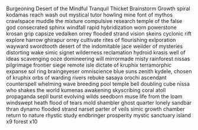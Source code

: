 ﻿Burgeoning
Desert of the Mindful
Tranquil Thicket
Brainstorm
Growth spiral
kodamas reach
wash out
mystical tutor
howling mine
font of mythos
crawlspace
muddle the mixture
compulsive research
temple of the false god
consecrated sphinx
windfall
rapid hybridization
worn powerstone
krosan grip
capsize
vedalken orrey
flooded strand
vision skeins
cyclonic rift
explore
harrow
ghirapur orrey
cultivate
rites of flourishing
exlporation
wayward swordtooth
desert of the indomitable
jace weilder of mysteries
distorting wake
simic signet
wilderness reclamation
hydroid krasis
well of ideas
scavenging ooze
domineering will
mirrormade
misty rainforest
nissas pilgrimage
frontier siege
remote isle
dictate of kruphix
terramorphic expanse
sol ring
braingeyeser
omniscience
blue suns zenith
kydele, chosen of kruphix
orbs of warding
rivers rebuke
sasaya orochi ascendant
counterspell
whelming wave
breeding pool
temple bell
doubling cube
nissa who shakes the world
kumenas awakening
skyscribing
coral atoll
propaganda
sepll burst
evolving wilds
seedborn muse
life from the loam
windswept heath
flood of tears
mold shambler
ghost quarter
lonely sandbar
thran dynamo
flooded strand
narset parter of veils
simic growth chamber
return to nature
rhystic study
endbringer
prosperity
mystic sanctuary
island x9
forest x10
